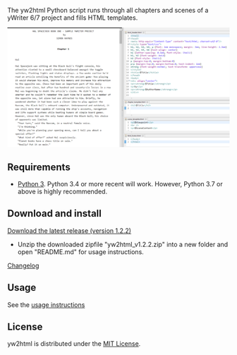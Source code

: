 The yw2html Python script runs through all chapters and scenes of a yWriter 6/7 project and fills HTML templates.

![Screenshot: Example](Screenshots/manuscript.png)

## Requirements

* [Python 3](https://www.python.org). Python 3.4 or more recent will work. However, Python 3.7 or above is highly recommended.

## Download and install


[Download the latest release (version 1.2.2)](https://raw.githubusercontent.com/peter88213/yw2html/master/dist/yw2html_v1.2.2.zip)

* Unzip the downloaded zipfile "yw2html_v1.2.2.zip" into a new folder and open "README.md" for usage instructions.

[Changelog](changelog)

## Usage

See the [usage instructions](usage)

## License

yw2html is distributed under the [MIT
License](http://www.opensource.org/licenses/mit-license.php).

